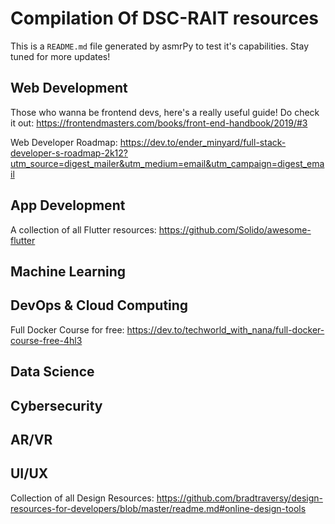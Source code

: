 



# Compilation Of DSC-RAIT resources


This is a ``README.md`` file generated by asmrPy to test it's capabilities. Stay tuned for more updates!
## Web Development


Those who wanna be frontend devs, here's a really useful guide! Do check it out: https://frontendmasters.com/books/front-end-handbook/2019/#3

Web Developer Roadmap: https://dev.to/ender_minyard/full-stack-developer-s-roadmap-2k12?utm_source=digest_mailer&utm_medium=email&utm_campaign=digest_email
## App Development


A collection of all Flutter resources: https://github.com/Solido/awesome-flutter
## Machine Learning

## DevOps & Cloud Computing


Full Docker Course for free: https://dev.to/techworld_with_nana/full-docker-course-free-4hl3
## Data Science

## Cybersecurity

## AR/VR

## UI/UX


Collection of all Design Resources: https://github.com/bradtraversy/design-resources-for-developers/blob/master/readme.md#online-design-tools